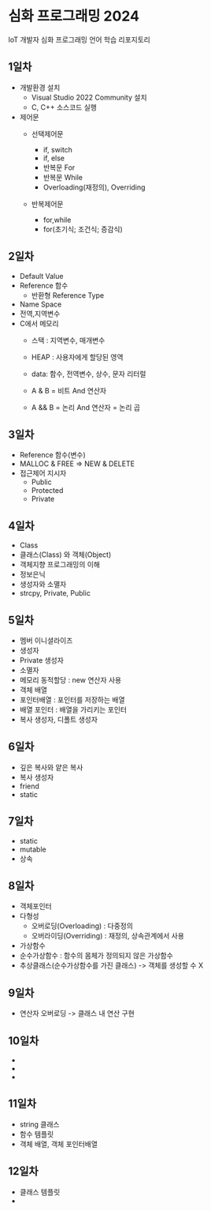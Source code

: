 # 심화 프로그래밍 2024
IoT 개발자 심화 프로그래밍 언어 학습 리포지토리

## 1일차
- 개발환경 설치
	- Visual Studio 2022 Community 설치
	- C, C++ 소스코드 실행
- 제어문
	- 선택제어문 
		- if, switch
		- if, else
		- 반복문 For
		- 반복문 While
		- Overloading(재정의), Overriding
		
	- 반복제어문 
		- for,while
		- for(초기식; 조건식; 증감식)

## 2일차
- Default Value		
- Reference 함수
	- 반환형 Reference Type
- Name Space
- 전역,지역변수
- C에서 메모리
	- 스택 : 지역변수, 매개변수
	- HEAP : 사용자에게 할당된 영역
	- data: 함수, 전역변수, 상수, 문자 리터럴
	
	- A & B = 비트 And 연산자
	- A && B = 논리 And 연산자 = 논리 곱

## 3일차
- Reference 함수(변수)
- MALLOC & FREE => NEW & DELETE
- 접근제어 지시자
	- Public
	- Protected
	- Private

## 4일차
- Class
- 클래스(Class) 와 객체(Object)
- 객체지향 프로그래밍의 이해 
- 정보은닉
- 생성자와 소멸자
- strcpy, Private, Public

## 5일차
- 멤버 이니셜라이즈	
- 생성자
- Private 생성자
- 소멸자
- 메모리 동적할당 : new 연산자 사용
- 객체 배열
- 포인터배열 : 포인터를 저장하는 배열
- 배열 포인터 : 배열을 가리키는 포인터
- 복사 생성자, 디폴트 생성자

## 6일차
- 깊은 복사와 얕은 복사
- 복사 생성자
- friend
- static

## 7일차
- static
- mutable
- 상속

## 8일차
- 객체포인터
- 다형성
	- 오버로딩(Overloading) : 다중정의
	- 오버라이딩(Overriding) : 재정의, 상속관계에서 사용
- 가상함수 
- 순수가상함수 :  함수의 몸체가 정의되지 않은 가상함수
- 추상클래스(순수가상함수를 가진 클래스) -> 객체를 생성할 수 X

## 9일차
- 연산자 오버로딩 -> 클래스 내 연산 구현

## 10일차
-
-
-

## 11일차
- string 클래스
- 함수 템플릿
- 객체 배열, 객체 포인터배열

## 12일차
- 클래스 템플릿
-
